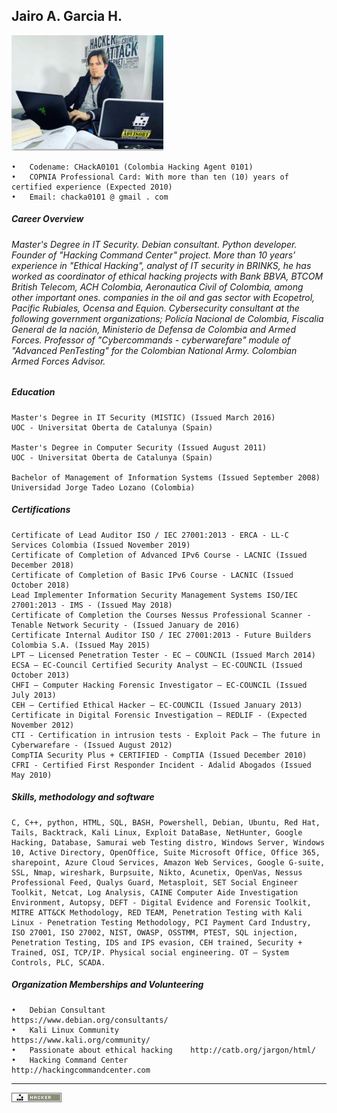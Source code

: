 ## Jairo A. Garcia H.

![Alt Text](https://github.com/chacka0101/Repository_CHackA0101/blob/master/Jairo_A_Garcia_H.jpg?raw=true)
```
•	Codename: CHackA0101 (Colombia Hacking Agent 0101)
•	COPNIA Professional Card: With more than ten (10) years of certified experience (Expected 2010)
•	Email: chacka0101 @ gmail . com
```
##### Career Overview 
###### Master's Degree in IT Security. Debian consultant. Python developer. Founder of "Hacking Command Center" project. More than 10 years’ experience in "Ethical Hacking", analyst of IT security in BRINKS, he has worked as coordinator of ethical hacking projects with Bank BBVA, BTCOM British Telecom, ACH Colombia, Aeronautica Civil of Colombia, among other important ones. companies in the oil and gas sector with Ecopetrol, Pacific Rubiales, Ocensa and Equion. Cybersecurity consultant at the following government organizations; Policía Nacional de Colombia, Fiscalia General de la nación, Ministerio de Defensa de Colombia and Armed Forces. Professor of "Cybercommands - cyberwarefare" module of "Advanced PenTesting" for the Colombian National Army. Colombian Armed Forces Advisor.

##### Education
```
Master's Degree in IT Security (MISTIC) (Issued March 2016)
UOC - Universitat Oberta de Catalunya (Spain)

Master's Degree in Computer Security (Issued August 2011)
UOC - Universitat Oberta de Catalunya (Spain)

Bachelor of Management of Information Systems (Issued September 2008)
Universidad Jorge Tadeo Lozano (Colombia)
```
##### Certifications
```
Certificate of Lead Auditor ISO / IEC 27001:2013 - ERCA - LL-C Services Colombia (Issued November 2019)		           
Certificate of Completion of Advanced IPv6 Course - LACNIC (Issued December 2018) 					
Certificate of Completion of Basic IPv6 Course - LACNIC (Issued October 2018) 					           
Lead Implementer Information Security Management Systems ISO/IEC 27001:2013 - IMS - (Issued May 2018) 		
Certificate of Completion the Courses Nessus Professional Scanner - Tenable Network Security - (Issued January de 2016)
Certificate Internal Auditor ISO / IEC 27001:2013 - Future Builders Colombia S.A. (Issued May 2015)			
LPT – Licensed Penetration Tester - EC – COUNCIL (Issued March 2014)						           
ECSA – EC-Council Certified Security Analyst – EC-COUNCIL (Issued October 2013)					
CHFI – Computer Hacking Forensic Investigator – EC-COUNCIL (Issued July 2013)					
CEH – Certified Ethical Hacker – EC-COUNCIL (Issued January 2013)						           
Certificate in Digital Forensic Investigation – REDLIF - (Expected November 2012)					
CTI - Certification in intrusion tests - Exploit Pack – The future in Cyberwarefare - (Issued August 2012)			
CompTIA Security Plus + CERTIFIED - CompTIA (Issued December 2010)						     	
CFRI - Certified First Responder Incident - Adalid Abogados (Issued May 2010)						
```
##### Skills, methodology and software
```
C, C++, python, HTML, SQL, BASH, Powershell, Debian, Ubuntu, Red Hat, Tails, Backtrack, Kali Linux, Exploit DataBase, NetHunter, Google Hacking, Database, Samurai web Testing distro, Windows Server, Windows 10, Active Directory, OpenOffice, Suite Microsoft Office, Office 365, sharepoint, Azure Cloud Services, Amazon Web Services, Google G-suite, SSL, Nmap, wireshark, Burpsuite, Nikto, Acunetix, OpenVas, Nessus Professional Feed, Qualys Guard, Metasploit, SET Social Engineer Toolkit, Netcat, Log Analysis, CAINE Computer Aide Investigation Environment, Autopsy, DEFT - Digital Evidence and Forensic Toolkit, MITRE ATT&CK Methodology, RED TEAM, Penetration Testing with Kali Linux - Penetration Testing Methodology, PCI Payment Card Industry, ISO 27001, ISO 27002, NIST, OWASP, OSSTMM, PTEST, SQL injection, Penetration Testing, IDS and IPS evasion, CEH trained, Security + Trained, OSI, TCP/IP. Physical social engineering. OT – System Controls, PLC, SCADA.
```
##### Organization Memberships and Volunteering
```
•	Debian Consultant                   https://www.debian.org/consultants/
•	Kali Linux Community                https://www.kali.org/community/
•	Passionate about ethical hacking    http://catb.org/jargon/html/
•	Hacking Command Center              http://hackingcommandcenter.com
```
---
![Alt Text](https://github.com/chacka0101/Repository_CHackA0101/blob/master/hacker.png)
